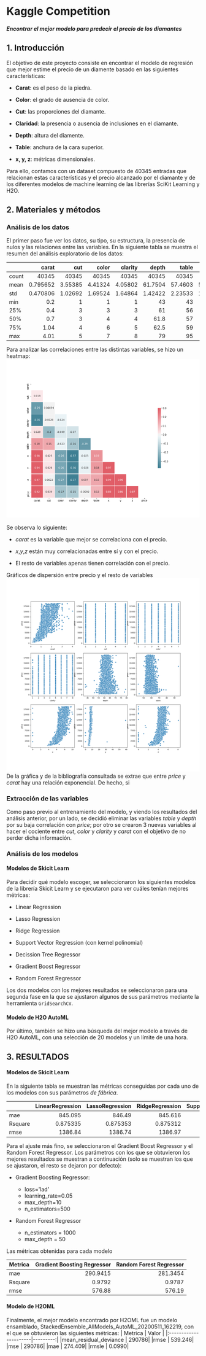 # Kaggle Competition
#### *Encontrar el mejor modelo para predecir el precio de los diamantes*

## 1. Introducción

El objetivo de este proyecto consiste en encontrar el modelo de regresión que mejor estime el precio de un diamente basado en las siguientes características:

* **Carat**: es el peso de la piedra.

* **Color**: el grado de ausencia de color.

* **Cut**: las proporciones del diamante.

* **Claridad**: la presencia o ausencia de inclusiones en el diamante.

* **Depth**: altura del diamente.

* **Table**: anchura de la cara superior.

* **x, y, z**: métricas dimensionales.

Para ello, contamos con un dataset compuesto de  40345 entradas que relacionan estas características y el precio alcanzado por el diamante y de los diferentes modelos de machine learning de las librerías SciKit Learning y H2O.

## 2. Materiales y métodos

### Análisis de los datos

El primer paso fue ver los datos, su tipo, su estructura, la presencia de nulos y las relaciones entre las variables. En la siguiente tabla se muestra el resumen del análisis exploratorio de los datos:

|       |        carat |         cut |       color |     clarity |       depth |       table |           x |           y |            z |    price |
|:------|-------------:|------------:|------------:|------------:|------------:|------------:|------------:|------------:|-------------:|---------:|
| count | 40345        | 40345       | 40345       | 40345       | 40345       | 40345       | 40345       | 40345       | 40345        | 40345    |
| mean  |     0.795652 |     3.55385 |     4.41324 |     4.05802 |    61.7504  |    57.4603  |     5.72611 |     5.73022 |     3.53514  |  3924.09 |
| std   |     0.470806 |     1.02692 |     1.69524 |     1.64864 |     1.42422 |     2.23533 |     1.11869 |     1.14858 |     0.693662 |  3982    |
| min   |     0.2      |     1       |     1       |     1       |    43       |    43       |     0       |     0       |     0        |   326    |
| 25%   |     0.4      |     3       |     3       |     3       |    61       |    56       |     4.71    |     4.72    |     2.91     |   948    |
| 50%   |     0.7      |     3       |     4       |     4       |    61.8     |    57       |     5.69    |     5.71    |     3.52     |  2395    |
| 75%   |     1.04     |     4       |     6       |     5       |    62.5     |    59       |     6.54    |     6.53    |     4.03     |  5313    |
| max   |     4.01     |     5       |     7       |     8       |    79       |    95       |    10.02    |    58.9     |     8.06     | 18818    |

Para analizar las correlaciones entre las distintas variables, se hizo un heatmap:
![alt text](img/heatmap.png)

Se observa lo siguiente:

- *carat* es la variable que mejor se correlaciona con el precio.

- *x*,*y*,*z* están muy correlacionadas entre sí y con el precio.

- El resto de variables apenas tienen correlación con el precio.

Gráficos de dispersión entre precio y el resto de variables
![alt text](img/scatterplots.png)
De la gráfica y de la bibliografía consultada se extrae que entre *price* y *carat* hay una relación exponencial. De hecho, si 

### Extracción de las variables

Como paso previo al entrenamiento del modelo, y viendo los resultados del análisis anterior, por un lado, se decidió eliminar las variables *table* y *depth* por su baja correlación con *price*; por otro se crearon 3 nuevas variables al hacer el cociente entre *cut*, *color* y *clarity* y *carat* con el objetivo de no perder dicha información.

### Análisis de los modelos

#### Modelos de Skicit Learn

Para decidir qué modelo escoger, se seleccionaron los siguientes modelos de la librería Skicit Learn y se ejecutaron para ver cuáles tenían mejores métricas:

* Linear Regression

* Lasso Regression

* Ridge Regression

* Support Vector Regression (con kernel polinomial)

* Decission Tree Regressor

* Gradient Boost Regressor

* Random Forest Regressor

Los dos modelos con los mejores resultados se seleccionaron para una segunda fase en la que se ajustaron algunos de sus parámetros mediante la herramienta `GridSearchCV`.

#### Modelo de H2O AutoML

Por último, también se hizo una búsqueda del mejor modelo a través de H2O AutoML, con una selección de 20 modelos y un límite de una hora.

## 3. RESULTADOS

#### Modelos de Skicit Learn

En la siguiente tabla se muestran las métricas conseguidas por cada uno de los modelos con sus parámetros *de fábrica*.

|         |   LinearRegression |   LassoRegression |   RidgeRegression |   SupportVectorRegression |   DecissionTreeRegressor |   GradientBoostRegressor |   RandomForest |
|:--------|-------------------:|------------------:|------------------:|--------------------------:|-------------------------:|-------------------------:|---------------:|
| mae     |         845.095    |        846.49     |        845.616    |                704.493    |               366.667    |               372.75     |     278.533    |
| Rsquare |           0.875335 |          0.875353 |          0.875312 |                 -0.844836 |                 0.964027 |                 0.972573 |       0.980231 |
| rmse    |        1386.84     |       1386.74     |       1386.97     |               5334.99     |               744.976    |               650.496    |     552.264    |


Para el ajuste más fino, se seleccionaron el Gradient Boost Regressor y el Random Forest Regressor. Los parámetros con los que se obtuvieron los mejores resultados se muestran a continuación (solo se muestran los que se ajustaron, el resto se dejaron por defecto):

* Gradient Boosting Regressor:
    - loss='lad'
    - learning_rate=0.05
    - max_depth=10
    - n_estimators=500

* Random Forest Regressor
    - n_estimators = 1000
    - max_depth = 50

Las métricas obtenidas para cada modelo

| Metrica  |Gradient Boosting Regressor| Random Forest Regressor|
|:---------|--------------------------:|-----------------------:|
|mae       |                   290.9415|                281.3454|
|Rsquare   |                     0.9792|                  0.9787|
|rmse      |                     576.88|                  576.19|

#### Modelo de H2OML

Finalmente, el mejor modelo encontrado por H2OML fue un modelo ensamblado, StackedEnsemble_AllModels_AutoML_20200511_162219, con el que se obtuvieron las siguientes métricas:
| Metrica               | Valor    |
|:----------------------|---------:|
|mean_residual_deviance |    290786|
|rmse                   |   539.246|
|mse                    |    290786|
|mae                    |   274.409|
|rmsle                  |    0.0990|

